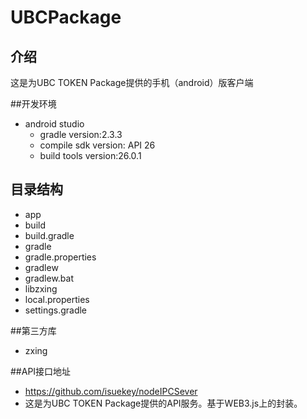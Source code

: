 # UBCPackage

## 介绍

这是为UBC TOKEN Package提供的手机（android）版客户端

##开发环境

* android studio
    *  gradle version:2.3.3
    *  compile sdk version: API 26
    *  build tools version:26.0.1

## 目录结构
* app
* build
* build.gradle
* gradle
* gradle.properties
* gradlew
* gradlew.bat
* libzxing
* local.properties
* settings.gradle

##第三方库

* zxing 

##API接口地址 
* https://github.com/isuekey/nodeIPCSever
* 这是为UBC TOKEN Package提供的API服务。基于WEB3.js上的封装。
